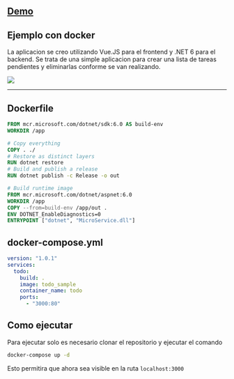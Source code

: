 
## [Demo](https://docker.dev.cbnao.com/)

## Ejemplo con docker

La aplicacion se creo utilizando Vue.JS para el frontend y .NET 6 para el backend.
Se trata de una simple aplicacion para crear una lista de tareas pendientes y eliminarlas conforme se van realizando.


![](C:\Users\c_oma\AppData\Roaming\marktext\images\2022-03-27-20-13-06-image.png)



---



## Dockerfile

```dockerfile
FROM mcr.microsoft.com/dotnet/sdk:6.0 AS build-env
WORKDIR /app

# Copy everything
COPY . ./
# Restore as distinct layers
RUN dotnet restore
# Build and publish a release
RUN dotnet publish -c Release -o out

# Build runtime image
FROM mcr.microsoft.com/dotnet/aspnet:6.0
WORKDIR /app
COPY --from=build-env /app/out .
ENV DOTNET_EnableDiagnostics=0
ENTRYPOINT ["dotnet", "MicroService.dll"]
```

## docker-compose.yml

```yml
version: "1.0.1"
services:
  todo:
    build: .
    image: todo_sample
    container_name: todo
    ports:
      - "3000:80"
```

## Como ejecutar

Para ejecutar solo es necesario clonar el repositorio y ejecutar el comando

```bash
docker-compose up -d
```

Esto permitira que ahora sea visible en la ruta `localhost:3000`

